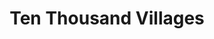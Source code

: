---
title: "Ten Thousand Villages"
url: /charlottesville/ten-thousand-villages/
shop: interior decoration
---